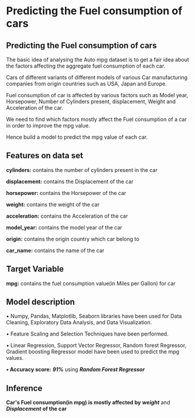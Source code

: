 # Predicting the Fuel consumption of cars
## Predicting the Fuel consumption of cars

The basic idea of analysing the Auto mpg dataset is to get a fair idea about the factors affecting the aggregate fuel consumption of each car.  

Cars of different variants of different models of various Car manufacturing companies from origin countries such as USA, Japan and Europe.

Fuel consumption of car is affected by various factors such as Model year, Horsepower, Number of Cylinders present, displacement, Weight and Acceleration of the car.

We need to find which factors mostly affect the Fuel consumption of a car in order to improve the mpg value.

Hence build a model to predict the mpg value of each car.


## Features on data set

**cylinders:** contains the number of cylinders present in the car

**displacement:** contains the Displacement of the car

**horsepower:** contains the Horsepower of the car

**weight:** contains the weight of the car

**acceleration:** contains the Acceleration of the car

**model_year:** contains the model year of the car

**origin:** contains the origin country which car belong to

**car_name:** contains the name of the car

## Target Variable 

**mpg:** contains the fuel consumption value(in Miles per Gallon) for car
 
 ## Model description

• Numpy, Pandas, Matplotlib, Seaborn libraries have been used for Data Cleaning, Exploratory Data Analysis, and Data Visualization.

• Feature Scaling and Selection Techniques have been performed.

• Linear Regression, Support Vector Regressor, Random forest Regressor, Gradient boosting Regressor model have been used to predict the mpg values.

**• Accuracy score:** ***91%*** using ***Random Forest Regressor***

## Inference 
**Car's Fuel consumption(in mpg) is mostly affected by** ***weight*** and ***Displacement*** **of the car** 

